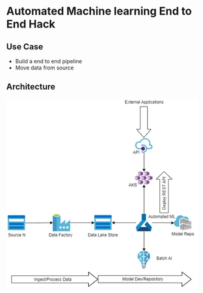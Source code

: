 # Automated Machine learning End to End Hack

## Use Case

- Build a end to end pipeline
- Move data from source

## Architecture

![alt text](https://github.com/balakreshnan/AutomatedML/blob/main/images/automlarch.jpg "Architecture")